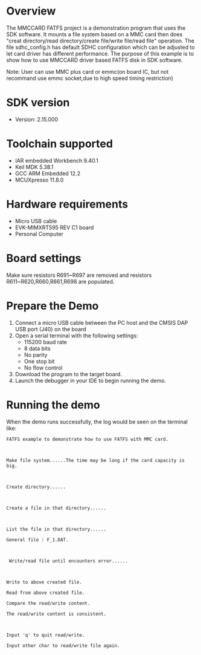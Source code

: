 Overview
========
The MMCCARD FATFS project is a demonstration program that uses the SDK software. It mounts a file 
system based on a MMC card then does "creat directory/read directory/create file/write file/read 
file" operation. The file sdhc_config.h has default SDHC configuration which can be adjusted to let
card driver has different performance. The purpose of this example is to show how to use MMCCARD 
driver based FATFS disk in SDK software.

Note:
User can use MMC plus card or emmc(on board IC, but not recommand use emmc socket,due to high speed timing restriction)

SDK version
===========
- Version: 2.15.000

Toolchain supported
===================
- IAR embedded Workbench  9.40.1
- Keil MDK  5.38.1
- GCC ARM Embedded  12.2
- MCUXpresso  11.8.0

Hardware requirements
=====================
- Micro USB cable
- EVK-MIMXRT595 REV C1 board
- Personal Computer

Board settings
==============
Make sure resistors R691~R697 are removed and resistors R611~R620,R660,R661,R698 are populated.


Prepare the Demo
================
1.  Connect a micro USB cable between the PC host and the CMSIS DAP USB port (J40) on the board
2.  Open a serial terminal with the following settings:
    - 115200 baud rate
    - 8 data bits
    - No parity
    - One stop bit
    - No flow control
3.  Download the program to the target board.
4.  Launch the debugger in your IDE to begin running the demo.

Running the demo
================
When the demo runs successfully, the log would be seen on the terminal like:
~~~~~~~~~~~~~~~~~~~~~~~~~~~~~~~~~~~~~~~~~~~~~~~~~~~~~~~~~~~~~~~~~~~~~~~~~~~~~~~~~~
FATFS example to demonstrate how to use FATFS with MMC card.



Make file system......The time may be long if the card capacity is big.



Create directory......



Create a file in that directory......



List the file in that directory......

General file : F_1.DAT.



 Write/read file until encounters error......



Write to above created file.

Read from above created file.

Compare the read/write content.

The read/write content is consistent.



Input 'q' to quit read/write.

Input other char to read/write file again.

~~~~~~~~~~~~~~~~~~~~~~~~~~~~~~~~~~~~~~~~~~~~~~~~~~~~~~~~~~~~~~~~~~~~~~~~~~~~~~~~~~~~~
